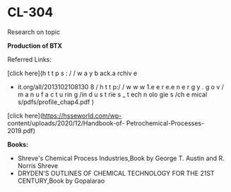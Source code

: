 # CL-304
Research on topic 

**Production of BTX**

Referred Links:

[click here](h
t
t
p
s
:
/
/
w
a
y
b
ack.a
rchiv
e
- it.org/all/2013102108130
8
/
h
t
t
p:/
/
w
w
w
1.e
e
r
e.e
n
e
r
g
y
.
g
o
v
/
m
a
n
u
f
a
c
t
u
rin
g
/in
d
u
s
t
rie
s
_
t
ech
n
olo
gie
s
/ch
e
mical s/pdfs/profile_chap4.pdf )

[click here](https://hsseworld.com/wp- content/uploads/2020/12/Handbook-of- Petrochemical-Processes-2019.pdf)

**Books:**

- Shreve's Chemical Process Industries,Book by George T. Austin and R. Norris Shreve
- DRYDEN'S OUTLINES OF CHEMICAL TECHNOLOGY FOR THE 21ST CENTURY,Book by Gopalarao
